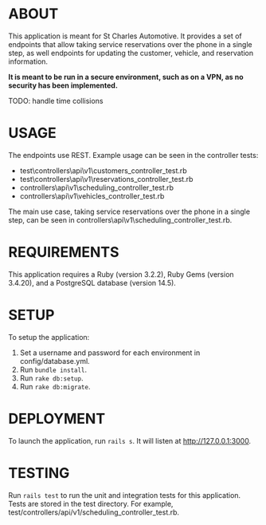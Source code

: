 # ABOUT

This application is meant for St Charles Automotive. It provides a set of endpoints that allow taking service
reservations over the phone in a single step, as well endpoints for updating the customer, vehicle, and reservation
information.

**It is meant to be run in a secure environment, such as on a VPN, as no security has been implemented.**

TODO: handle time collisions

# USAGE

The endpoints use REST. Example usage can be seen in the controller tests:
* test\controllers\api\v1\customers_controller_test.rb
* test\controllers\api\v1\reservations_controller_test.rb
* controllers\api\v1\scheduling_controller_test.rb
* controllers\api\v1\vehicles_controller_test.rb

The main use case, taking service reservations over the phone in a single step, can be seen in
controllers\api\v1\scheduling_controller_test.rb.

# REQUIREMENTS

This application requires a Ruby (version 3.2.2), Ruby Gems (version 3.4.20), and a PostgreSQL database (version 14.5).

# SETUP

To setup the application:
1. Set a username and password for each environment in config/database.yml.
2. Run `bundle install`.
3. Run `rake db:setup`.
4. Run `rake db:migrate`.

# DEPLOYMENT

To launch the application, run `rails s`. It will listen at http://127.0.0.1:3000.

# TESTING

Run `rails test` to run the unit and integration tests for this application. Tests are stored in the test directory. For
example, test/controllers/api/v1/scheduling_controller_test.rb.